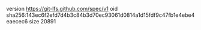 version https://git-lfs.github.com/spec/v1
oid sha256:143ec6f2efd7d4b3c84b3d70ec93061d0814a1d15fdf9c47fb1e4ebe4eaecec6
size 20891
